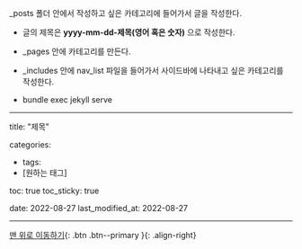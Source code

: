 \_posts 폴더 안에서 작성하고 싶은 카테고리에 들어가서 글을 작성한다.

- 글의 제목은 **yyyy-mm-dd-제목(영어 혹은 숫자)** 으로 작성한다.

- \_pages 안에 카테고리를 만든다.

- \_includes 안에 nav_list 파일을 들어가서 사이드바에 나타내고 싶은 카테고리를 작성한다.

- bundle exec jekyll serve

---

title: "제목"

categories:

- tags:
- [원하는 태그]

toc: true
toc_sticky: true

date: 2022-08-27
last_modified_at: 2022-08-27

---

[맨 위로 이동하기](#){: .btn .btn--primary }{: .align-right}
